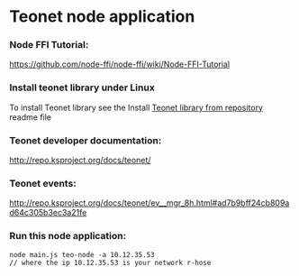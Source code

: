 # Teonet node application 

### Node FFI Tutorial:  
https://github.com/node-ffi/node-ffi/wiki/Node-FFI-Tutorial


### Install teonet library under Linux

To install Teonet library see the Install [Teonet library from repository](../blob/master/lib/READ.me) readme file


### Teonet developer documentation:  
http://repo.ksproject.org/docs/teonet/


### Teonet events:  
http://repo.ksproject.org/docs/teonet/ev__mgr_8h.html#ad7b9bff24cb809ad64c305b3ec3a21fe


### Run this node application:  

    node main.js teo-node -a 10.12.35.53
    // where the ip 10.12.35.53 is your network r-hose
